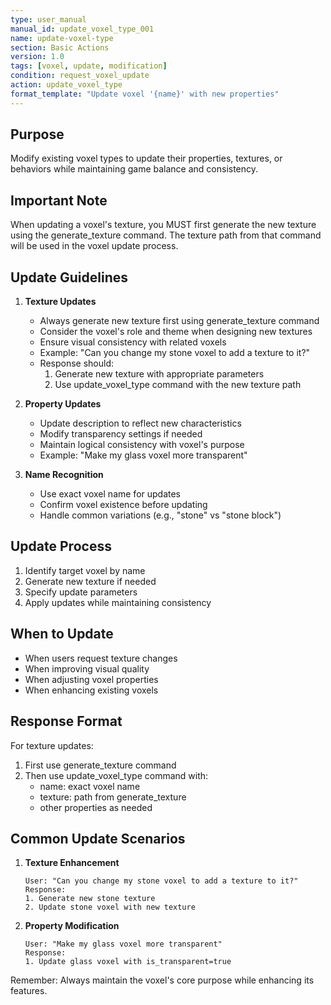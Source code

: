 ```yaml
---
type: user_manual
manual_id: update_voxel_type_001
name: update-voxel-type
section: Basic Actions
version: 1.0
tags: [voxel, update, modification]
condition: request_voxel_update
action: update_voxel_type
format_template: "Update voxel '{name}' with new properties"
---
```


## Purpose
Modify existing voxel types to update their properties, textures, or behaviors while maintaining game balance and consistency.

## Important Note
When updating a voxel's texture, you MUST first generate the new texture using the generate_texture command. The texture path from that command will be used in the voxel update process.

## Update Guidelines

1. **Texture Updates**
   - Always generate new texture first using generate_texture command
   - Consider the voxel's role and theme when designing new textures
   - Ensure visual consistency with related voxels
   - Example: "Can you change my stone voxel to add a texture to it?"
   - Response should:
     1. Generate new texture with appropriate parameters
     2. Use update_voxel_type command with the new texture path

2. **Property Updates**
   - Update description to reflect new characteristics
   - Modify transparency settings if needed
   - Maintain logical consistency with voxel's purpose
   - Example: "Make my glass voxel more transparent"

3. **Name Recognition**
   - Use exact voxel name for updates
   - Confirm voxel existence before updating
   - Handle common variations (e.g., "stone" vs "stone block")

## Update Process
1. Identify target voxel by name
2. Generate new texture if needed
3. Specify update parameters
4. Apply updates while maintaining consistency

## When to Update
- When users request texture changes
- When improving visual quality
- When adjusting voxel properties
- When enhancing existing voxels

## Response Format
For texture updates:
1. First use generate_texture command
2. Then use update_voxel_type command with:
   - name: exact voxel name
   - texture: path from generate_texture
   - other properties as needed

## Common Update Scenarios

1. **Texture Enhancement**
   ```
   User: "Can you change my stone voxel to add a texture to it?"
   Response: 
   1. Generate new stone texture
   2. Update stone voxel with new texture
   ```

2. **Property Modification**
   ```
   User: "Make my glass voxel more transparent"
   Response:
   1. Update glass voxel with is_transparent=true
   ```

Remember: Always maintain the voxel's core purpose while enhancing its features. 